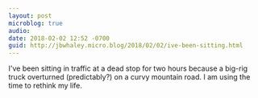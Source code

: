 ```yaml
---
layout: post
microblog: true
audio: 
date: 2018-02-02 12:52 -0700
guid: http://jbwhaley.micro.blog/2018/02/02/ive-been-sitting.html
---
```

I've been sitting in traffic at a dead stop for two hours because a big-rig truck overturned (predictably?) on a curvy mountain road. I am using the time to rethink my life.
